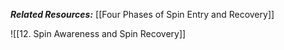 ***Related Resources:*** [[Four Phases of Spin Entry and Recovery]]

![[12. Spin Awareness and Spin Recovery]]